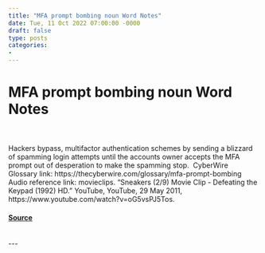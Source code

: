 ```yaml
---
title: "MFA prompt bombing noun Word Notes"
date: Tue, 11 Oct 2022 07:00:00 -0000
draft: false
type: posts
categories: 
- 
---
```

# MFA prompt bombing noun Word Notes

<br/>

<br/>
Hackers bypass, multifactor authentication schemes by sending a blizzard of spamming login attempts until the accounts owner accepts the MFA prompt out of desperation to make the spamming stop.  CyberWire Glossary link: https://thecyberwire.com/glossary/mfa-prompt-bombing Audio reference link: movieclips. “Sneakers (2/9) Movie Clip - Defeating the Keypad (1992) HD.” YouTube, YouTube, 29 May 2011, https://www.youtube.com/watch?v=oG5vsPJ5Tos.

#### [Source](https://thecyberwire.com/podcasts/word-notes/117/notes)

<br/>
---
